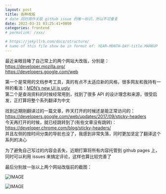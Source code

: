 ```yaml
---
layout: post
title: 各种改版
# date 同时用作关联 github issue 的唯一标识，所以不可重复
date: 2022-03-31 03:25:41+0800
categories: frontend
# permalink: /xxx/

# https://jekyllrb.com/docs/structure/
# name of this file show be in format of: YEAR-MONTH-DAY-title.MARKUP
---
```



最近亲眼目睹了自己常上的两个网站大改版，分别是：  
https://developer.mozilla.org/  
https://developers.google.com/web  

第一个是常用的文档参考工具，真的有点不太适应新的风格，很多网友和我持有一样的看法：[MDN’s new UI is ugly](https://discourse.mozilla.org/t/mdns-new-ui-is-ugly/93993/2)  
第二个是查询资料的时候经常用到，找到了很多 API 的设计理念和来源，很受启发，正打算将整个系列翻译为中文  

找到近期刚翻译过的一篇文章，昨天打开的时候还是能正常访问的：  
https://developers.google.com/web/updates/2017/09/sticky-headers  
今天再打开的时候，就已经跳转到了(有些文章没有跳转)：  
https://developer.chrome.com/blog/sticky-headers/  
并且左侧的按时间分类的导航也没了，我感到非常失落，同时更加坚定了翻译这个系列的决心  

为了避免自己写过的内容会丢失，近期打算将所有内容托管到 github pages 上，同时可以利用 issues 来搞定评论，这样也算比较完善了  

最后分别放一张以上两个网站改版前的截图：  

![IMAGE](https://cdn.jsdelivr.net/gh/xwenliang/gallery2022/2022-3-31-4143f5f836.jpg)  

![IMAGE](https://cdn.jsdelivr.net/gh/xwenliang/gallery2022/2022-3-31-9cd125889f.jpg)  

